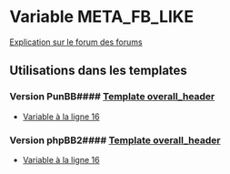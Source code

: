 # Variable META_FB_LIKE
[Explication sur le forum des forums](http://forum.forumactif.com/t294113-listing-des-variables#META_FB_LIKE)
## Utilisations dans les templates
### Version PunBB#### [Template overall_header](punbb/overall_header.md)
* [Variable à la ligne 16](../punbb/overall_header.tpl#L16)
### Version phpBB2#### [Template overall_header](subsilver/overall_header.md)
* [Variable à la ligne 16](../subsilver/overall_header.tpl#L16)